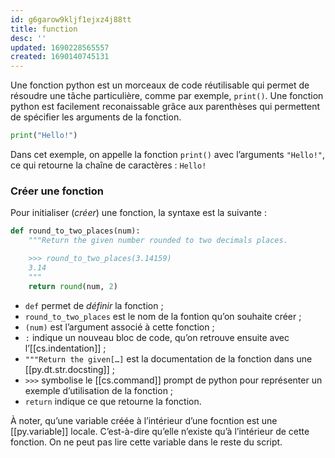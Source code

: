 ```yaml
---
id: g6garow9kljf1ejxz4j88tt
title: function
desc: ''
updated: 1690228565557
created: 1690140745131
---
```

Une fonction python est un morceaux de code réutilisable qui permet de résoudre 
une tâche particulière, comme par exemple, `print()`. Une fonction python est 
facilement reconaissable grâce aux parenthèses qui permettent de spécifier les 
arguments de la fonction.

```python
print("Hello!")
```

Dans cet exemple, on appelle la fonction `print()` avec l’arguments `"Hello!"`, 
ce qui retourne la chaîne de caractères : `Hello!`

### Créer une fonction

Pour initialiser (*créer*) une fonction, la syntaxe est la suivante :

```python
def round_to_two_places(num):
    """Return the given number rounded to two decimals places.

    >>> round_to_two_places(3.14159)
    3.14
    """
    return round(num, 2)
```

- `def` permet de *définir* la fonction ;
- `round_to_two_places` est le nom de la fontion qu’on souhaite créer ;
- `(num)` est l’argument associé à cette fonction ;
- `:` indique un nouveau bloc de code, qu’on retrouve ensuite avec 
  l’[[cs.indentation]] ;
- `"""Return the given[…]` est la documentation de la fonction dans une 
  [[py.dt.str.docsting]] ;
- `>>>` symbolise le [[cs.command]] prompt de python pour représenter un exemple 
  d’utilisation de la fonction ;
- `return` indique ce que retourne la fonction. 

À noter, qu’une variable créée à l’intérieur d’une focntion est une 
[[py.variable]] locale. C’est-à-dire qu’elle n’existe qu’à l’intérieur de cette
fonction. On ne peut pas lire cette variable dans le reste du script.

